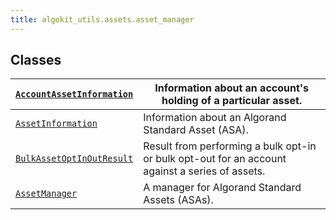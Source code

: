 ```yaml
---
title: algokit_utils.assets.asset_manager
---
```

## Classes

| [`AccountAssetInformation`](#algokit_utils.assets.asset_manager.AccountAssetInformation)   | Information about an account's holding of a particular asset.                                   |
|----------------------------------------------------------------------------------------------------------------------|-------------------------------------------------------------------------------------------------|
| [`AssetInformation`](#algokit_utils.assets.asset_manager.AssetInformation)                        | Information about an Algorand Standard Asset (ASA).                                             |
| [`BulkAssetOptInOutResult`](#algokit_utils.assets.asset_manager.BulkAssetOptInOutResult)   | Result from performing a bulk opt-in or bulk opt-out for an account against a series of assets. |
| [`AssetManager`](#algokit_utils.assets.asset_manager.AssetManager)                                    | A manager for Algorand Standard Assets (ASAs).                                                  |